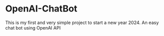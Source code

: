 # OpenAI-ChatBot
This is my first and very simple project to start a new year 2024. 
An easy chat bot using OpenAI API
